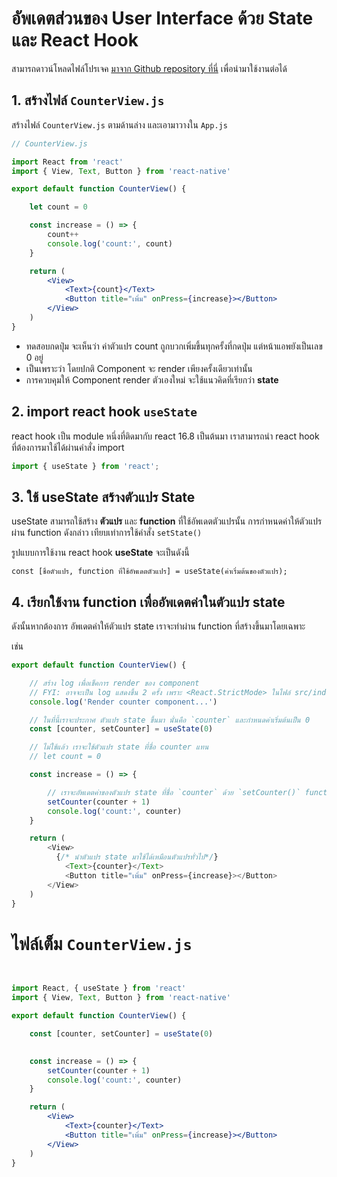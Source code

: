 
# อัพเดตส่วนของ User Interface ด้วย State และ React Hook

สามารถดาวน์โหลดไฟล์โปรเจค [มาจาก Github repository ที่นี่](https://github.com/teerasej/temp-counterapp/tree/master) เพื่อนำมาใช้งานต่อได้


## 1. สร้างไฟล์ `CounterView.js`

สร้างไฟล์ `CounterView.js` ตามด้านล่าง และเอามาวางใน `App.js`

```jsx
// CounterView.js

import React from 'react'
import { View, Text, Button } from 'react-native'

export default function CounterView() {

    let count = 0

    const increase = () => {
        count++
        console.log('count:', count)
    }

    return (
        <View>
            <Text>{count}</Text>
            <Button title="เพิ่ม" onPress={increase}></Button>
        </View>
    )
}

```

- ทดสอบกดปุ่ม จะเห็นว่า ค่าตัวแปร count ถูกบวกเพิ่มขึ้นทุกครั้งที่กดปุ่ม แต่หน้าแอพยังเป็นเลข 0 อยู่
- เป็นเพราะว่า โดยปกติ Component จะ render เพียงครั้งเดียวเท่านั้น
- การควบคุมให้ Component render ตัวเองใหม่ จะใช้แนวคิดที่เรียกว่า **state**


## 2. import react hook `useState`

react hook เป็น module หนึ่งที่ติดมากับ react 16.8 เป็นต้นมา เราสามารถนำ react hook ที่ต้องการมาใช้ได้ผ่านคำสั่ง import 

```js
import { useState } from 'react';
```

## 3. ใช้ useState สร้างตัวแปร State

useState สามารถใช้สร้าง **ตัวแปร** และ **function** ที่ใช้อัพเดตตัวแปรนั้น การกำหนดค่าให้ตัวแปรผ่าน function ดังกล่าว เทียบเท่าการใช้คำสั่ง `setState()`

รูปแบบการใช้งาน react hook **useState** จะเป็นดังนี้ 

```
const [ชื่อตัวแปร, function ที่ใช้อัพเดตตัวแปร] = useState(ค่าเริ่มต้นของตัวแปร);
```


## 4. เรียกใช้งาน function เพื่ออัพเดตค่าในตัวแปร state

ดังนั้นหากต้องการ อัพเดตค่าให้ตัวแปร state เราจะทำผ่าน function ที่สร้างขึ้นมาโดยเฉพาะ

เช่น

```js
export default function CounterView() {

    // สร้าง log เพื่อเช็คการ render ของ component
    // FYI: อาจจะเป็น log แสดงขึ้น 2 ครั้ง เพราะ <React.StrictMode> ในไฟล์ src/index.js ใน production จะไม่มีการทำงานแบบเบิ้ลแบบนี้
    console.log('Render counter component...')

    // ในที่นี้เราจะประกาศ ตัวแปร state ขึ้นมา นั่นคือ `counter` และกำหนดค่าเริ่มต้นเป็น 0
    const [counter, setCounter] = useState(0)

    // ไม่ใช้แล้ว เราจะใช้ตัวแปร state ที่ชื่อ counter แทน
    // let count = 0

    const increase = () => {

        // เราจะอัพเดตค่าของตัวแปร state ที่ชื่อ `counter` ด้วย `setCounter()` function ที่ถูกสร้างขึ้นมา
        setCounter(counter + 1)
        console.log('count:', counter)
    }

    return (
        <View>
          {/* นำตัวแปร state มาใช้ได้เหมือนตัวแปรทั่วไป*/}
            <Text>{counter}</Text>
            <Button title="เพิ่ม" onPress={increase}></Button>
        </View>
    )
}
```


# ไฟล์เต็ม `CounterView.js`

```jsx


import React, { useState } from 'react'
import { View, Text, Button } from 'react-native'

export default function CounterView() {

    const [counter, setCounter] = useState(0)
    

    const increase = () => {
        setCounter(counter + 1)
        console.log('count:', counter)
    }

    return (
        <View>
            <Text>{counter}</Text>
            <Button title="เพิ่ม" onPress={increase}></Button>
        </View>
    )
}

```

